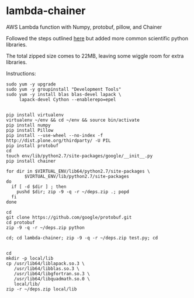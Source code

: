 # lambda-chainer
AWS Lambda function with Numpy, protobuf, pillow, and Chainer

Followed the steps outlined [here](https://serverlesscode.com/post/deploy-scikitlearn-on-lamba/)
 but added more common scientific python libraries.

The total zipped size comes to 22MB, leaving some wiggle room for extra libraries.

Instructions:

	sudo yum -y upgrade
	sudo yum -y groupinstall "Development Tools"
	sudo yum -y install blas blas-devel lapack \
	     lapack-devel Cython --enablerepo=epel


	pip install virtualenv
	virtualenv ~/env && cd ~/env && source bin/activate
	pip install numpy
	pip install Pillow
	pip install --use-wheel --no-index -f http://dist.plone.org/thirdparty/ -U PIL
	pip install protobuf
	cd
	touch env/lib/python2.7/site-packages/google/__init__.py
	pip install chainer

	for dir in $VIRTUAL_ENV/lib64/python2.7/site-packages \
		   $VIRTUAL_ENV/lib/python2.7/site-packages
	do
	  if [ -d $dir ] ; then
	    pushd $dir; zip -9 -q -r ~/deps.zip .; popd
	  fi
	done

	cd
	git clone https://github.com/google/protobuf.git
	cd protobuf
	zip -9 -q -r ~/deps.zip python

	cd; cd lambda-chainer; zip -9 -q -r ~/deps.zip test.py; cd


	cd
	mkdir -p local/lib
	cp /usr/lib64/liblapack.so.3 \
	   /usr/lib64/libblas.so.3 \
	   /usr/lib64/libgfortran.so.3 \
	   /usr/lib64/libquadmath.so.0 \
	   local/lib/
	zip -r ~/deps.zip local/lib

